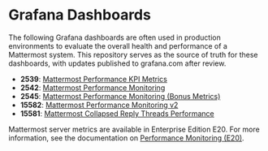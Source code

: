 # Grafana Dashboards

The following Grafana dashboards are often used in production environments to evaluate the overall health and performance of a Mattermost system. This repository serves as the source of truth for these dashboards, with updates published to grafana.com after review.

* **2539**: [Mattermost Performance KPI Metrics](https://grafana.com/grafana/dashboards/2539)
* **2542**: [Mattermost Performance Monitoring](https://grafana.com/grafana/dashboards/2542)
* **2545**: [Mattermost Performance Monitoring (Bonus Metrics)](https://grafana.com/grafana/dashboards/2545)
* **15582**: [Mattermost Performance Monitoring v2](https://grafana.com/grafana/dashboards/15582)
* **15581**: [Mattermost Collapsed Reply Threads Performance](https://grafana.com/grafana/dashboards/15581)

Mattermost server metrics are available in Enterprise Edition E20. For more information, see the documentation on [Performance Monitoring (E20)](https://docs.mattermost.com/deployment/metrics.html).
